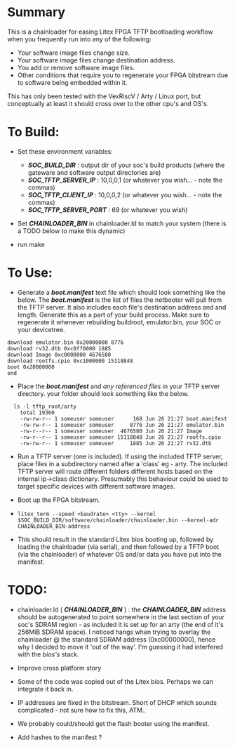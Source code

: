 # Summary

This is a chainloader for easing Litex FPGA TFTP bootloading workflow when you frequently run into any of the following:
* Your software image files change size.
* Your software image files change destination address.
* You add or remove software image files.
* Other conditions that require you to regenerate your FPGA bitstream due to software being embedded within it.

This has only been tested with the VexRiscV / Arty / Linux port, but conceptually at least it should cross over to the other cpu's and OS's.

# To Build:
* Set these environment variables:
    * ***SOC_BUILD_DIR*** : output dir of your soc's build products (where the gateware and software output directories are)
    * ***SOC_TFTP_SERVER_IP*** : 10,0,0,1 (or whatever you wish... - note the commas)
    * ***SOC_TFTP_CLIENT_IP*** : 10,0,0,2 (or whatever you wish... - note the commas)
    * ***SOC_TFTP_SERVER_PORT*** : 69 (or whatever you wish)


* Set ***CHAINLOADER_BIN*** in chainloader.ld to match your system (there is a TODO below to make this dynamic)

* run make


# To Use:
  *  Generate a ***boot.manifest*** text file which should look something like the below. The ***boot.manifest*** is the list of files the netbooter will pull from the TFTP server. It also includes each file's destination address and and length. Generate this as a part of your build process. Make sure to regenerate it whenever rebuilding buildroot, emulator.bin, your SOC or your devicetree.

```
download emulator.bin 0x20000000 8776
download rv32.dtb 0xc0ff0000 1885
download Image 0xc0000000 4676580
download rootfs.cpio 0xc1000000 15118848
boot 0x20000000
end
```

  * Place the ***boot.manifest*** and *any referenced files* in your TFTP server directory. your folder should look something like the below.
```
  ls -l tftp_root/arty
    total 19360
    -rw-rw-r-- 1 someuser someuser      168 Jun 26 21:27 boot.manifest
    -rw-rw-r-- 1 someuser someuser     8776 Jun 26 21:27 emulator.bin
    -rw-r--r-- 1 someuser someuser  4676580 Jun 26 21:27 Image
    -rw-r--r-- 1 someuser someuser 15118848 Jun 26 21:27 rootfs.cpio
    -rw-rw-r-- 1 someuser someuser     1885 Jun 26 21:27 rv32.dtb
```


  * Run a TFTP server (one is included). If using the included TFTP server, place files in a subdirectory named after a 'class' eg - arty. The included TFTP server will route different folders different hosts based on the internal ip->class dictionary. Presumably this behaviour could be used to target specific devices with different software images.

  * Boot up the FPGA bitstream.

  * ```litex_term --speed <baudrate> <tty> --kernel $SOC_BUILD_DIR/software/chainloader/chainloader.bin --kernel-adr CHAINLOADER_BIN-address```

  * This should result in the standard Litex bios booting up, followed by loading the chainloader (via serial), and then followed by a TFTP boot (via the chainloader) of whatever OS and/or data you have put into the manifest.

# TODO:
  * chainloader.ld ( ***CHAINLOADER_BIN*** ) : the ***CHAINLOADER_BIN*** address should be autogenerated to point somewhere in the last section of your soc's SDRAM region - as included it is set up for an arty (the end of it's 256MiB SDRAM space). I noticed hangs when trying to overlay the chainloader @ the standard SDRAM address (0xc00000000), hence why I decided to move it 'out of the way'. I'm guessing it had interfered with the *bios's* stack.

  * Improve cross platform story

  * Some of the code was copied out of the Litex bios. Perhaps we can integrate it back in.

  * IP addresses are fixed in the bitstream. Short of DHCP which sounds complicated - not sure how to fix this, ATM..

  * We probably could/should get the flash booter using the manifest.

  * Add hashes to the manifest ?
